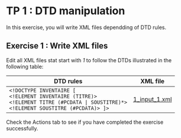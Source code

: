 # TP 1 : DTD manipulation

In this exercise, you will write XML files dependding of DTD rules.

## Exercise 1 : Write XML files
Edit all XML files stat start with _1_ to follow the DTDs illustrated in the following table:

| DTD rules | XML file |
| --- | --- |
| `<!DOCTYPE INVENTAIRE [` <br/> `<!ELEMENT INVENTAIRE (TITRE)>` <br/> `<!ELEMENT TITRE (#PCDATA \| SOUSTITRE)*>` <br/> `<!ELEMENT SOUSTITRE (#PCDATA)> ]>` | [1_input_1.xml](1_input_1.xml) |



     
  Check the Actions tab to see if you have completed the exercise successfully.
